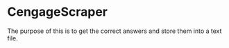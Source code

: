 # CengageScraper
The purpose of this is to get the correct answers and store them into a text file.
